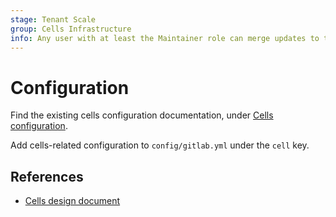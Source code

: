 ```yaml
---
stage: Tenant Scale
group: Cells Infrastructure
info: Any user with at least the Maintainer role can merge updates to this content. For details, see https://docs.gitlab.com/ee/development/development_processes.html#development-guidelines-review.
---
```


# Configuration

Find the existing cells configuration documentation, under [Cells configuration](../../administration/cells.md).

Add cells-related configuration to `config/gitlab.yml` under the `cell` key.

## References

- [Cells design document](https://handbook.gitlab.com/handbook/engineering/architecture/design-documents/cells/)

